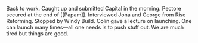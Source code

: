 Back to work. Caught up and submitted Capital in the morning. Pectore secured at the end of [[Papam]]. Interviewed Jona and George from Rise Reforming. Stopped by Windy Build. Colin gave a lecture on launching. One can launch many times—all one needs is to push stuff out. We are much tired but things are good.
